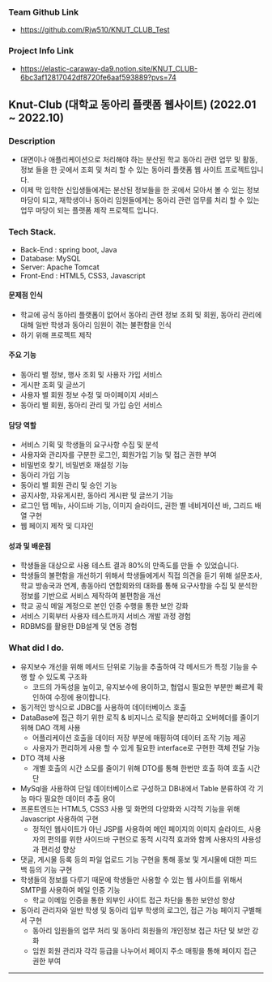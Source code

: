### **Team Github Link**
- https://github.com/Rjw510/KNUT_CLUB_Test

### **Project Info Link**
- https://elastic-caraway-da9.notion.site/KNUT_CLUB-6bc3af12817042df8720fe6aaf593889?pvs=74
  
## Knut-Club (대학교 동아리 플랫폼 웹사이트) (2022.01 ~ 2022.10)

### Description

- 대면이나 애플리케이션으로 처리해야 하는 분산된 학교 동아리 관련 업무 및 활동, 정보 들을 한 곳에서 조회 및 처리 할 수 있는 동아리 플랫폼 웹 사이트 프로젝트입니다.
- 이제 막 입학한 신입생들에게는 분산된 정보들을 한 곳에서 모아서 볼 수 있는 정보 마당이 되고, 재학생이나 동아리 임원들에게는 동아리 관련 업무를 처리 할 수 있는 업무 마당이 되는 플랫폼 제작 프로젝트 입니다.

### **Tech Stack.**

- Back-End : spring boot, Java
- Database: MySQL
- Server: Apache Tomcat
- Front-End : HTML5, CSS3, Javascript

#### 문제점 인식
- 학교에 공식 동아리 플랫폼이 없어서 동아리 관련 정보 조회 및 회원, 동아리 관리에 대해 일반 학생과 동아리 임원이 겪는 불편함을 인식
- 하기 위해 프로젝트 제작

#### 주요 기능
- 동아리 별 정보, 행사 조회 및 사용자 가입 서비스
- 게시판 조회 및 글쓰기
- 사용자 별 회원 정보 수정 및 마이페이지 서비스
- 동아리 별 회원, 동아리 관리 및 가입 승인 서비스

#### 담당 역할
- 서비스 기획 및 학생들의 요구사항 수집 및 분석
- 사용자와 관리자를 구분한 로그인, 회원가입 기능 및 접근 권한 부여
- 비밀번호 찾기, 비밀번호 재설정 기능
- 동아리 가입 기능
- 동아리 별 회원 관리 및 승인 기능
- 공지사항, 자유게시판, 동아리 게시판 및 글쓰기 기능
- 로그인 탭 메뉴, 사이드바 기능, 이미지 슬라이드, 권한 별 네비게이션 바, 그리드 배열 구현
- 웹 페이지 제작 및 디자인

#### 성과 및 배운점
- 학생들을 대상으로 사용 테스트 결과 80%의 만족도를 만들 수 있었습니다.
- 학생들의 불편함을 개선하기 위해서 학생들에게서 직접 의견을 듣기 위해 설문조사, 학교 방송국과 연계, 총동아리 연합회와의 대화를 통해 요구사항을 수집 및 분석한 정보를 기반으로 서비스 제작하여 불편함을 개선
- 학교 공식 메일 계정으로 본인 인증 수행을 통한 보안 강화
- 서비스 기획부터 사용자 테스트까지 서비스 개발 과정 경험
- RDBMS를 활용한 DB설계 및 연동 경험

### **What did I do.**

- 유지보수 개선을 위해 메서드 단위로 기능을 추출하여 각 메서드가 특정 기능을 수행 할 수 있도록 구조화
    - 코드의 가독성을 높이고, 유지보수에 용이하고, 협업시 필요한 부분만 빠르게 확인하여 수정에 용이합니다.
- 동기적인 방식으로 JDBC를 사용하여 데이터베이스 호출
- DataBase에 접근 하기 위한 로직 & 비지니스 로직을 분리하고 오버헤더를 줄이기 위해 DAO 객체 사용
    - 어플리케이션 호출을 데이터 저장 부분에 매핑하여 데이터 조작 기능 제공
    - 사용자가 편리하게 사용 할 수 있게 필요한 interface로 구현한 객체 전달 가능
- DTO 객체 사용
    - 개별 호출의 시간 소모를 줄이기 위해 DTO를 통해 한번만 호출 하여 호출 시간 단
- MySql을 사용하여 단일 데이터베이스로 구성하고 DB내에서 Table 분류하여 각 기능 마다 필요한 데이터 추출 용이
- 프론트엔드는 HTML5, CSS3 사용 및 화면의 다양화와 시각적 기능을 위해 Javascript 사용하여 구현
    - 정적인 웹사이트가 아닌 JSP를 사용하여 메인 페이지의 이미지 슬라이드, 사용자의 편의를 위한 사이드바 구현으로 동적 시각적 효과와 함께 사용자의 사용성과 편리성 향상
- 댓글, 게시물 등록 등의 파일 업로드 기능 구현을 통해 홍보 및 게시물에 대한 피드백 등의 기능 구현
- 학생들의 정보를 다루기 때문에 학생들만 사용할 수 있는 웹 사이트를 위해서 SMTP를 사용하여 메일 인증 기능
    - 학교 이메일 인증을 통한 외부인 사이트 접근 차단을 통한 보안성 향상
- 동아리 관리자와 일반 학생 및 동아리 입부 학생의 로그인, 접근 가능 페이지 구별해서 구현
    - 동아리 임원들의 업무 처리 및 동아리 회원들의 개인정보 접근 차단 및 보안 강화
    - 임원 회원 관리자 각각 등급을 나누어서 페이지 주소 매핑을 통해 페이지 접근 권한 부여



---
